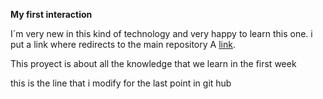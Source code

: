 __My first interaction__

I´m very new in this kind of technology  and very happy to learn this one.
i put a link where redirects to the main repository
A [link](https://github.com/Wulce/holbertonschool-zero_day "Main Page").

This proyect is about all the knowledge that we learn in the first week

this is the line that i modify for the last point in git hub
